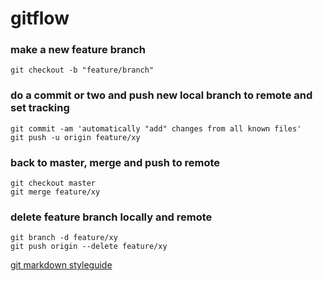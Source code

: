 # gitflow


### make a new feature branch

`git checkout -b "feature/branch"`

### do a commit or two and push new local branch to remote and set tracking

    git commit -am 'automatically "add" changes from all known files'
    git push -u origin feature/xy

### back to master, merge and push to remote

    git checkout master
    git merge feature/xy

### delete feature branch locally and remote

    git branch -d feature/xy
    git push origin --delete feature/xy

[git markdown styleguide](https://guides.github.com/features/mastering-markdown/#examples)